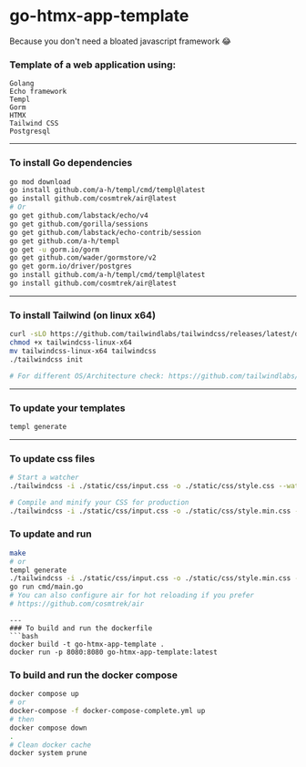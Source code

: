 # go-htmx-app-template
Because you don't need a bloated javascript framework :joy:

### Template of a web application using:
```text
Golang
Echo framework
Templ
Gorm
HTMX
Tailwind CSS
Postgresql
```

---
### To install Go dependencies
```bash
go mod download
go install github.com/a-h/templ/cmd/templ@latest
go install github.com/cosmtrek/air@latest
# Or
go get github.com/labstack/echo/v4
go get github.com/gorilla/sessions
go get github.com/labstack/echo-contrib/session
go get github.com/a-h/templ
go get -u gorm.io/gorm
go get github.com/wader/gormstore/v2
go get gorm.io/driver/postgres
go install github.com/a-h/templ/cmd/templ@latest
go install github.com/cosmtrek/air@latest
```
---
### To install Tailwind (on linux x64)
```bash
curl -sLO https://github.com/tailwindlabs/tailwindcss/releases/latest/download/tailwindcss-linux-x64
chmod +x tailwindcss-linux-x64
mv tailwindcss-linux-x64 tailwindcss
./tailwindcss init

# For different OS/Architecture check: https://github.com/tailwindlabs/tailwindcss/releases
```
---
### To update your templates
```bash
templ generate
```
---
### To update css files
```bash
# Start a watcher
./tailwindcss -i ./static/css/input.css -o ./static/css/style.css --watch

# Compile and minify your CSS for production
./tailwindcss -i ./static/css/input.css -o ./static/css/style.min.css --minify
```

### To update and run
```bash
make
# or
templ generate
./tailwindcss -i ./static/css/input.css -o ./static/css/style.min.css --minify
go run cmd/main.go
# You can also configure air for hot reloading if you prefer
# https://github.com/cosmtrek/air
```

```
---
### To build and run the dockerfile
```bash
docker build -t go-htmx-app-template .
docker run -p 8080:8080 go-htmx-app-template:latest
```
### To build and run the docker compose
```bash
docker compose up
# or
docker-compose -f docker-compose-complete.yml up
# then
docker compose down
.
# Clean docker cache
docker system prune
``` 